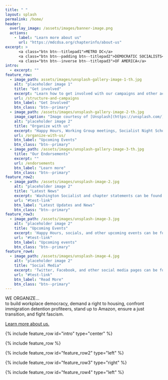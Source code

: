 ```yaml
---
title: " "
layout: splash
permalink: /home/
header:
  overlay_image: /assets/images/banner-image.png
  actions:
    - label: "Learn more about us"
      url: "https://mdcdsa.org/chapterinfo/about-us"
excerpt: >
      <a class="btn btn--titlepad1">METRO DC</a>
      <a class="btn btn--padding btn--titlepad2">DEMOCRATIC SOCIALISTS</a>
      <a class="btn btn--inverse btn--titlepad3">OF AMERICA</a>
intro:
  - excerpt: ""  
feature_row:
  - image_path: assets/images/unsplash-gallery-image-1-th.jpg
    alt: "placeholder image 1"
    title: "Get involved"
    excerpt: "Learn how to get involved with our campaigns and other actions."
    url: /structure-and-campaigns
    btn_label: "Get Involved"
    btn_class: "btn--primary"
  - image_path: /assets/images/unsplash-gallery-image-2-th.jpg
    image_caption: "Image courtesy of [Unsplash](https://unsplash.com/)"
    alt: "placeholder image 2"
    title: "Organize with us"
    excerpt: "Happy Hours, Working Group meetings, Socialist Night Schools - look through our upcoming events."
    url: /organize-with-us/
    btn_label: "Upcoming Events"
    btn_class: "btn--primary"
  - image_path: /assets/images/unsplash-gallery-image-3-th.jpg
    title: "Our Endorsements"
    excerpt: ""
    url: /endorsements
    btn_label: "Learn more"
    btn_class: "btn--primary"
feature_row2:
  - image_path: /assets/images/unsplash-image-2.jpg
    alt: "placeholder image 2"
    title: "Latest News"
    excerpt: 'Washington Socialist and chapter statements can be found here.'
    url: "#test-link"
    btn_label: "Latest Updates and News"
    btn_class: "btn--primary"
feature_row3:
  - image_path: /assets/images/unsplash-image-3.jpg
    alt: "placeholder image 2"
    title: "Upcoming Events"
    excerpt: 'Happy Hours, socials, and other upcoming events can be found through this link.'
    url: "#test-link"
    btn_label: "Upcoming events"
    btn_class: "btn--primary"
feature_row4:
  - image_path: /assets/images/unsplash-image-4.jpg
    alt: "placeholder image 2"
    title: "Social Media"
    excerpt: 'Twitter, Facebook, and other social media pages can be found here.'
    url: "#test-link"
    btn_label: "Read More"
    btn_class: "btn--primary"
---
```

<a class="btn btn--padding btn--padded">WE ORGANIZE...</a>  
to build workplace democracy, demand a right to housing, confront immigration detention profiteers, stand up to Amazon, ensure a just transition, and fight fascism.

<a href="#" class="btn btn--primary">Learn more about us.</a>


{% include feature_row id="intro" type="center" %}

{% include feature_row %}

{% include feature_row id="feature_row2" type="left" %}

{% include feature_row id="feature_row3" type="right" %}

{% include feature_row id="feature_row4" type="left" %}
